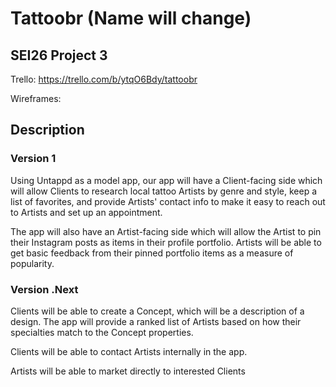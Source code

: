 # Tattoobr (Name will change)
## SEI26 Project 3

Trello: https://trello.com/b/ytqO6Bdy/tattoobr

Wireframes:


## Description

### Version 1
Using Untappd as a model app, our app will have a Client-facing side which will allow Clients to research local tattoo Artists by genre and style, keep a list of favorites, and provide Artists' contact info to make it easy to reach out to Artists and set up an appointment.

The app will also have an Artist-facing side which will allow the Artist to pin their Instagram posts as items in their profile portfolio. Artists will be able to get basic feedback from their pinned portfolio items as a measure of popularity.

### Version .Next
Clients will be able to create a Concept, which will be a description of a design. The app will provide a ranked list of Artists based on how their specialties match to the Concept properties.

Clients will be able to contact Artists internally in the app.

Artists will be able to market directly to interested Clients